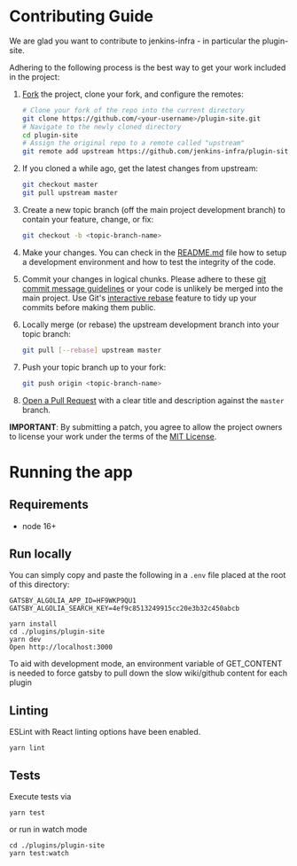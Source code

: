 # Contributing Guide

We are glad you want to contribute to jenkins-infra - in particular the plugin-site.

Adhering to the following process is the best way to get your work
included in the project:

1. [Fork](https://help.github.com/fork-a-repo/) the project, clone your fork,
   and configure the remotes:

   ```bash
   # Clone your fork of the repo into the current directory
   git clone https://github.com/<your-username>/plugin-site.git
   # Navigate to the newly cloned directory
   cd plugin-site
   # Assign the original repo to a remote called "upstream"
   git remote add upstream https://github.com/jenkins-infra/plugin-site.git
   ```

2. If you cloned a while ago, get the latest changes from upstream:

   ```bash
   git checkout master
   git pull upstream master
   ```

3. Create a new topic branch (off the main project development branch) to
   contain your feature, change, or fix:

   ```bash
   git checkout -b <topic-branch-name>
   ```

4. Make your changes. You can check in the [README.md](/README.md) file how to
   setup a development environment and how to test the integrity of the code.

5. Commit your changes in logical chunks. Please adhere to these [git commit
   message guidelines](http://tbaggery.com/2008/04/19/a-note-about-git-commit-messages.html)
   or your code is unlikely be merged into the main project. Use Git's
   [interactive rebase](https://help.github.com/articles/interactive-rebase)
   feature to tidy up your commits before making them public.

6. Locally merge (or rebase) the upstream development branch into your topic branch:

   ```bash
   git pull [--rebase] upstream master
   ```

7. Push your topic branch up to your fork:

   ```bash
   git push origin <topic-branch-name>
   ```

8. [Open a Pull Request](https://help.github.com/articles/using-pull-requests/)
   with a clear title and description against the `master` branch.

**IMPORTANT**: By submitting a patch, you agree to allow the project owners to
license your work under the terms of the [MIT License](LICENSE).

# Running the app

## Requirements

- node 16+

## Run locally

You can simply copy and paste the following in a `.env` file placed at the root of this directory:

```shell
GATSBY_ALGOLIA_APP_ID=HF9WKP9QU1
GATSBY_ALGOLIA_SEARCH_KEY=4ef9c8513249915cc20e3b32c450abcb
```


```
yarn install
cd ./plugins/plugin-site
yarn dev
Open http://localhost:3000
```

To aid with development mode, an environment variable of GET_CONTENT is needed to force gatsby to pull down the slow wiki/github content for each plugin

## Linting

ESLint with React linting options have been enabled.

```
yarn lint
```

## Tests

Execute tests via

```
yarn test
```

or run in watch mode

```
cd ./plugins/plugin-site
yarn test:watch
```
